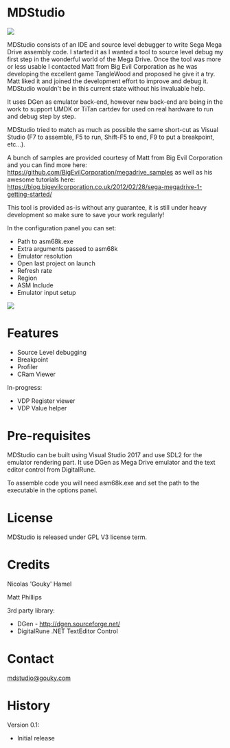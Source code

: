 
# MDStudio

![](https://github.com/gouky/MDStudio/blob/master/MDStudio.png)

MDStudio consists of an IDE and source level debugger to write Sega Mega Drive assembly code. I started it as I wanted a tool to source level debug my first step in the wonderful world of the Mega Drive. Once the tool was more or less usable I contacted Matt from Big Evil Corporation as he was developing the excellent game TangleWood and proposed he give it a try. Matt liked it and joined the development effort to improve and debug it. MDStudio wouldn't be in this current state without his invaluable help.

It uses DGen as emulator back-end, however new back-end are being in the work to support UMDK or TiTan cartdev for used on real hardware to run and debug step by step.

MDStudio tried to match as much as possible the same short-cut as Visual Studio (F7 to assemble, F5 to run, Shift-F5 to end, F9 to put a breakpoint, etc...).

A bunch of samples are provided courtesy of Matt from Big Evil Corporation and you can find more here: https://github.com/BigEvilCorporation/megadrive_samples as well as his awesome tutorials here: https://blog.bigevilcorporation.co.uk/2012/02/28/sega-megadrive-1-getting-started/

This tool is provided as-is without any guarantee, it is still under heavy development so make sure to save your work regularly! 

In the configuration panel you can set:
- Path to asm68k.exe
- Extra arguments passed to asm68k
- Emulator resolution
- Open last project on launch
- Refresh rate
- Region
- ASM Include
- Emulator input setup

![](https://github.com/gouky/MDStudio/blob/master/mdstudio_screen.jpg)

# Features

- Source Level debugging
- Breakpoint
- Profiler
- CRam Viewer

In-progress:
- VDP Register viewer
- VDP Value helper

# Pre-requisites

MDStudio can be built using Visual Studio 2017 and use SDL2 for the emulator rendering part. It use DGen as Mega Drive emulator and the text editor control from DigitalRune.

To assemble code you will need asm68k.exe and set the path to the executable in the options panel.

# License

MDStudio is released under GPL V3 license term.

# Credits

Nicolas 'Gouky' Hamel

Matt Phillips

3rd party library:

- DGen - http://dgen.sourceforge.net/
- DigitalRune .NET TextEditor Control

# Contact

mdstudio@gouky.com

# History

Version 0.1:
- Initial release
